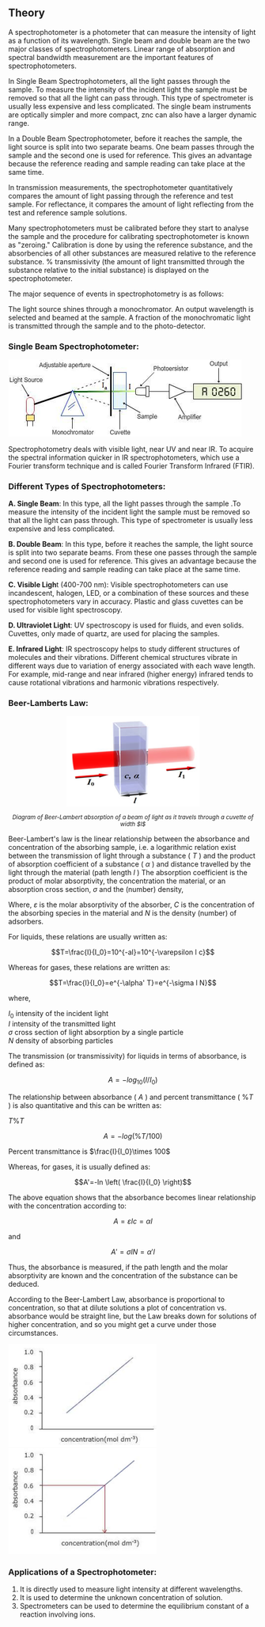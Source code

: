 ## Theory


 A spectrophotometer is a photometer that can measure the intensity of light as a function of its wavelength. Single beam and double beam are the two major classes of spectrophotometers. Linear range of absorption and spectral bandwidth measurement are the important features of spectrophotometers.

In Single Beam Spectrophotometers, all the light passes through the sample. To measure the intensity of the incident light the sample must be removed so that all the light can pass through. This type of spectrometer is usually less expensive and less complicated. The single beam instruments are optically simpler and more compact, znc can also have a larger dynamic range.

In a Double Beam Spectrophotometer, before it reaches the sample, the light source is split into two separate beams. One beam passes through the sample and the  second one is used for reference. This gives an advantage because the reference reading and sample reading can take place at the same time.
 
In transmission measurements, the spectrophotometer quantitatively compares the amount of light passing through the reference and test sample. For reflectance, it compares the amount of light reflecting from the test and reference sample solutions.
 
Many spectrophotometers must be calibrated before they start to analyse the sample and the procedure for calibrating spectrophotometer is known as "zeroing." Calibration is done by using the reference substance, and the absorbencies of all other substances are measured relative to the reference substance. % transmissivity (the amount of light transmitted through the substance relative to the initial substance) is displayed on the spectrophotometer.
 

 

The major sequence of events in spectrophotometry is as follows:

 

The light source shines through a monochromator.
 An output wavelength is selected and beamed at the sample.
 A fraction of the monochromatic light is transmitted through the sample and to the photo-detector.
 
### Single Beam Spectrophotometer:


<img src="./images/figure1.jpg" alt="Figure 1" style="max-width: 600px; height: auto;">

Spectrophotometry deals with visible light, near UV and near IR. To acquire the spectral information quicker in IR spectrophotometers, which use a Fourier transform technique and is called Fourier Transform Infrared (FTIR).



### Different Types of Spectrophotometers: 
**A. Single Beam**:  In this type, all the light passes through the sample .To measure the intensity of the incident light the sample must be removed so that all the light can pass through. This type of spectrometer is usually less expensive and less complicated.

 
**B. Double Beam**: In this type, before it reaches the sample, the light source is split into two separate beams. From these one passes through the sample and second one is used for reference. This gives an advantage because the reference reading and sample reading can take place at the same time.
 
**C. Visible Ligh**t (400-700 nm): Visible spectrophotometers can use incandescent, halogen, LED, or a combination of these sources and these spectrophotometers vary in accuracy. Plastic and glass  cuvettes  can  be used for visible light spectroscopy.
 
 
**D. Ultraviolet Light**: UV spectroscopy is used for fluids, and even solids. Cuvettes, only made of quartz, are used for placing the samples.
 
**E. Infrared Light**: IR spectroscopy helps to study different structures of molecules and their vibrations. Different chemical structures vibrate in different ways due to variation of energy associated with each wave length. For example, mid-range and near infrared (higher energy) infrared tends to cause rotational vibrations and harmonic vibrations respectively.

### Beer-Lamberts Law:


<div style="display: block; margin-left: auto; margin-right: auto; text-align: center; width: fit-content;">
<img src="./images/figure2.jpg" alt="Figure 2" style="max-width: 600px; height: auto;">
<p style="text-align: center; font-size: smaller; font-style: italic;">Diagram of Beer-Lambert absorption of a beam of light as it travels through a cuvette of width $l$</p>
</div>

Beer-Lambert's law is the linear relationship between the absorbance and concentration of the absorbing sample, i.e. a logarithmic relation exist between the transmission of light through a substance ( $T$ ) and the product of absorption coefficient of a substance ( $\alpha$ ) and  distance travelled by the light through the material (path length $l$ ) The absorption coefficient is the product of molar absorptivity, the concentration the material, or an absorption cross section, $\sigma$ and the (number) density,

Where,
$\varepsilon$ is the molar absorptivity of the absorber,
$C$ is the concentration of the absorbing species in the material and
$N$ is the density (number) of adsorbers.

For liquids, these relations are usually written as:

$$T=\frac{I}{I_0}=10^{-al}=10^{-\varepsilon l c}$$

Whereas for gases, these relations are written as:

$$T=\frac{I}{I_0}=e^{-\alpha' T}=e^{-\sigma l N}$$

where,

$I_0$ intensity of the incident light <br>
$I$ intensity of the transmitted light <br>
$\sigma$ cross section of light absorption by a single particle <br>
$N$ density of absorbing particles <br>

The transmission (or transmissivity) for liquids in terms of absorbance, is defined as:

$$A=-log_{10}(I/I_0)$$

The relationship between absorbance ( $A$ ) and percent transmittance ( $\%T$ ) is also quantitative and this can be written as:

$T\%T$

$$A=-log( \% T/100)$$

Percent transmittance is $\frac{I}{I_0}\times 100$

Whereas, for gases, it is usually defined as:

$$A'=-ln \left( \frac{I}{I_0} \right)$$

The above equation shows that the absorbance becomes linear relationship with the concentration according to:

$$A = \varepsilon lc=\alpha l$$

and

$$A' = \sigma lN=\alpha' l$$

Thus, the absorbance is measured, if the path length and the molar absorptivity are known and the concentration of the substance can be deduced.
 
According to the Beer-Lambert Law, absorbance is proportional to concentration, so that at dilute solutions a plot of concentration vs. absorbance would be straight line, but the Law breaks down for solutions of higher concentration, and so you might get a curve under those circumstances.

<img src="./images/figure3.jpg" alt="Figure 3" style="max-width: 300px; height: auto;">
<img src="./images/figure4.jpg" alt="Figure 4" style="max-width: 300px; height: auto;">

### Applications of a Spectrophotometer:
 

1. It is directly used to measure light intensity at different wavelengths.
2. It is used to determine the unknown concentration of solution.
3. Spectrometers can be used to determine the equilibrium constant of a reaction involving ions.


